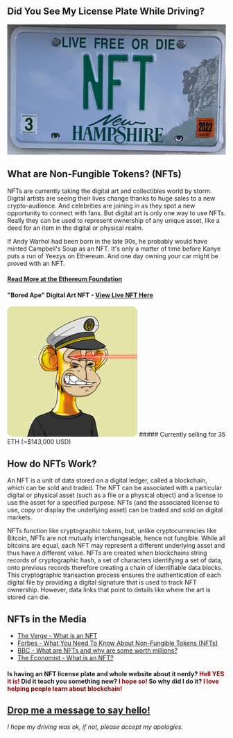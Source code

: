 
## Did You See My License Plate While Driving? 
<img src="images/nftplate.png" height="300px"> 

## What are Non-Fungible Tokens? (NFTs)
NFTs are currently taking the digital art and collectibles world by storm. Digital artists are seeing their lives change thanks to huge sales to a new crypto-audience. And celebrities are joining in as they spot a new opportunity to connect with fans. But digital art is only one way to use NFTs. Really they can be used to represent ownership of any unique asset, like a deed for an item in the digital or physical realm.

If Andy Warhol had been born in the late 90s, he probably would have minted Campbell's Soup as an NFT. It's only a matter of time before Kanye puts a run of Yeezys on Ethereum. And one day owning your car might be proved with an NFT.
#### [Read More at the Ethereum Foundation](https://ethereum.org/en/nft/)

#### "Bored Ape" Digital Art NFT - [View Live NFT Here](https://opensea.io/assets/0xbc4ca0eda7647a8ab7c2061c2e118a18a936f13d/3749)
<img src="images/bored-ape-nft-3749.png" height="300px">
##### Currently selling for 35 ETH (~$143,000 USD)

## How do NFTs Work?
An NFT is a unit of data stored on a digital ledger, called a blockchain, which can be sold and traded. The NFT can be associated with a particular digital or physical asset (such as a file or a physical object) and a license to use the asset for a specified purpose. NFTs (and the associated license to use, copy or display the underlying asset) can be traded and sold on digital markets.

NFTs function like cryptographic tokens, but, unlike cryptocurrencies like Bitcoin, NFTs are not mutually interchangeable, hence not fungible. While all bitcoins are equal, each NFT may represent a different underlying asset and thus have a different value. NFTs are created when blockchains string records of cryptographic hash, a set of characters identifying a set of data, onto previous records therefore creating a chain of identifiable data blocks. This cryptographic transaction process ensures the authentication of each digital file by providing a digital signature that is used to track NFT ownership. However, data links that point to details like where the art is stored can die.

## NFTs in the Media
- [The Verge - What is an NFT](https://www.theverge.com/22310188/nft-explainer-what-is-blockchain-crypto-art-faq)
- [Forbes - What You Need To Know About Non-Fungible Tokens (NFTs)](https://www.forbes.com/advisor/investing/nft-non-fungible-token/)
- [BBC - What are NFTs and why are some worth millions?](https://www.bbc.com/news/technology-56371912)
- [The Economist - What is an NFT?](https://www.economist.com/the-economist-explains/2021/10/12/what-is-an-nft)



#### Is having an NFT license plate and whole website about it nerdy? <span style="color:maroon;">Hell YES it is!</span> Did it teach you something new? <span style="color:maroon;">I hope so!</span> So why did I do it? <span style="color:maroon;">I love helping people learn about blockchain!</span> 

## <a href="mailto:zidd1772b@relay.firefox.com?subject=Saw Your NFT Plate">Drop me a message to say hello! </a>
_I hope my driving was ok, if not, please accept my apologies._


